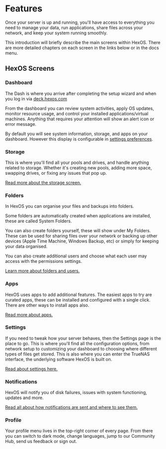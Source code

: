 # Features

Once your server is up and running, you'll have access to everything you need to manage your data, run applications, share files across your network, and keep your system running smoothly.

This introduction will briefly describe the main screens within HexOS. There are more detailed chapters on each screen in the links below or in the docs menu.

## HexOS Screens

### Dashboard

The Dash  is where you arrive after completing the setup wizard and when you log in via [deck.hexos.com](https://deck.hexos.com)

From the dashboard you can review system activities, apply OS updates, monitor resource usage, and control your installed applications/virtual machines. Anything that requires your attention will show an alert icon or error message.

By default you will see system information, storage, and apps on your dashboard. However this display is configurable in [settings preferences](/features/settings/index/#preferences).

### Storage

This is where you'll find all your pools and drives, and handle anything related to storage. Whether it's creating new pools, adding more space, swapping drives, or fixing any issues that pop up. 

[Read more about the storage screen.](/features/storage/storage)

### Folders

In HexOS you can organise your files and backups into folders. 

Some folders are automatically created when applications are installed, these are called System Folders.

You can also create folders yourself, these will show under My Folders. These can be used for sharing files over your network or backing up other devices (Apple Time Machine, Windows Backup, etc) or simply for keeping your data organised.

You can also create additional users and choose what each user may access with the permissions settings.

[Learn more about folders and users.](/features/folders/)

### Apps

HexOS uses apps to add additional features. The easiest apps to try are curated apps, these can be installed and configured with a single click. There are other ways to install apps also.

[Read more about apps.](/features/apps/index)

### Settings

If you need to tweak how your server behaves, then the Settings page is the place to go. This is where you'll find all the configuration options, from network setup to customizing your dashboard to choosing where different types of files get stored. This is also where you can enter the TrueNAS interface, the underlying software HexOS is built on.

[Read about settings here.](/features/settings)

### Notifications

HexOS will notify you of disk failures, issues with system functioning, updates and more. 

[Read all about how notifications are sent and where to see them.](/features/notifications/index)

### Profile

Your profile menu lives in the top-right corner of every page. From there you can switch to dark mode, change languages, jump to our Community Hub, send us feedback or sign out.
